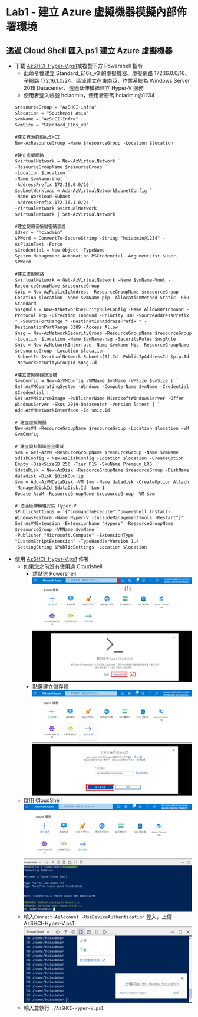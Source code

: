 # Lab1 - 建立 Azure 虛擬機器模擬內部佈署環境

## 透過 Cloud Shell 匯入 ps1 建立 Azure 虛擬機器
- 下載 [AzSHCI-Hyper-V.ps1](https://github.com/BrianHsing/Azure-Stack-HCI/blob/main/AzSHCI-Hyper-V.ps1)或複製下方 Powershell 指令<br>
	- 此命令會建立 Standard_E16s_v3 的虛擬機器、虛擬網路 172.16.0.0/16、子網路 172.16.1.0/24、區域建立在東南亞，作業系統為 Windows Server 2019 Datacenter、透過延伸模組建立 Hyper-V 服務<br>
	- 使用者登入帳號 hciadmin，使用者密碼 hciadmin@1234<br>
    ````
    $resourceGroup = "AzSHCI-infra"
    $location = "Southeast Asia"
    $vmName = "AzSHCI-Infra"
    $vmSize = "Standard_E16s_v3"

    #建立資源群組AzSHCI
    New-AzResourceGroup -Name $resourceGroup -Location $location

    #建立虛擬網路
    $virtualNetwork = New-AzVirtualNetwork `
    -ResourceGroupName $resourceGroup `
    -Location $location `
    -Name $vmName-Vnet `
    -AddressPrefix 172.16.0.0/16 `
    $subnetWorkload = Add-AzVirtualNetworkSubnetConfig `
    -Name Workload-Subnet `
    -AddressPrefix 172.16.1.0/24 `
    -VirtualNetwork $virtualNetwork
    $virtualNetwork | Set-AzVirtualNetwork

    #建立使用者帳號密碼憑證
    $User = "hciadmin"
    $PWord = ConvertTo-SecureString -String "hciadmin@1234" -AsPlainText -Force
    $Credential = New-Object -TypeName System.Management.Automation.PSCredential -ArgumentList $User, $PWord

    #建立虛擬網路
    $virtualNetwork = Get-AzVirtualNetwork -Name $vmName-Vnet -ResourceGroupName $resourceGroup 
    $pip = New-AzPublicIpAddress -ResourceGroupName $resourceGroup -Location $location -Name $vmName-pip -AllocationMethod Static -Sku Standard
    $nsgRule = New-AzNetworkSecurityRuleConfig -Name AllowRDPInbound -Protocol Tcp -Direction Inbound -Priority 100 -SourceAddressPrefix * -SourcePortRange * -DestinationAddressPrefix * -DestinationPortRange 3389 -Access Allow
    $nsg = New-AzNetworkSecurityGroup -ResourceGroupName $resourceGroup -Location $location -Name $vmName-nsg -SecurityRules $nsgRule
    $nic = New-AzNetworkInterface -Name $vmName-Nic -ResourceGroupName $resourceGroup -Location $location `
    -SubnetId $virtualNetwork.Subnets[0].Id -PublicIpAddressId $pip.Id -NetworkSecurityGroupId $nsg.Id
    
    #建立虛擬機器設定檔
    $vmConfig = New-AzVMConfig -VMName $vmName -VMSize $vmSize | `
    Set-AzVMOperatingSystem -Windows -ComputerName $vmName -Credential $Credential | `
    Set-AzVMSourceImage -PublisherName MicrosoftWindowsServer -Offer WindowsServer -Skus 2019-Datacenter -Version latest | `
    Add-AzVMNetworkInterface -Id $nic.Id

    # 建立虛擬機器
    New-AzVM -ResourceGroupName $resourceGroup -Location $location -VM $vmConfig

    # 建立資料磁碟並且掛載
    $vm = Get-AzVM -ResourceGroupName $resourceGroup -Name $vmName
    $diskConfig = New-AzDiskConfig -Location $location -CreateOption Empty -DiskSizeGB 256 -Tier P15 -SkuName Premium_LRS
    $dataDisk = New-AzDisk -ResourceGroupName $resourceGroup -DiskName datadisk -Disk $diskConfig
    $vm = Add-AzVMDataDisk -VM $vm -Name datadisk -CreateOption Attach -ManagedDiskId $dataDisk.Id -Lun 1
    Update-AzVM -ResourceGroupName $resourceGroup -VM $vm

    # 透過延伸模組安裝 Hyper-V
    $PublicSettings = '{"commandToExecute":"powershell Install-WindowsFeature -Name Hyper-V -IncludeManagementTools -Restart"}'
    Set-AzVMExtension -ExtensionName "HyperV" -ResourceGroupName $resourceGroup -VMName $vmName `
    -Publisher "Microsoft.Compute" -ExtensionType "CustomScriptExtension" -TypeHandlerVersion 1.4 `
    -SettingString $PublicSettings -Location $location
    
    ````
 - 使用 [AzSHCI-Hyper-V.ps1](https://github.com/BrianHsing/Azure-Stack-HCI/blob/main/AzSHCI-Hyper-V.ps1) 佈署 <br> 
	- 如果您之前沒有使用過 Cloudshell<br>
      - 請點選 Powershell <br>
      ![GITHUB](https://github.com/BrianHsing/Azure-Stack-HCI/blob/main/image/CloudShell1.png "CloudShell1")<br>
      - 點選建立儲存體<br>
      ![GITHUB](https://github.com/BrianHsing/Azure-Stack-HCI/blob/main/image/CloudShell2.png "CloudShell2")<br>
    - 啟用 CloudShell<br>
	![GITHUB](https://github.com/BrianHsing/Azure-Stack-HCI/blob/main/image/CloudShell3.png "CloudShell3")<br>
    - 輸入`Connect-AzAccount -UseDeviceAuthentication` 登入，上傳 AzSHCI-Hyper-V.ps1<br>
	![GITHUB](https://github.com/BrianHsing/Azure-Stack-HCI/blob/main/image/CloudShell4.png "CloudShell4")<br>
	- 輸入並執行 `./AzSHCI-Hyper-V.ps1` <br>